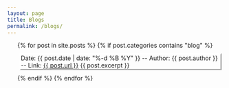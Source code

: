 ```yaml
---
layout: page
title: Blogs
permalink: /blogs/
---
```


<ul>
  {% for post in site.posts %}
    {% if post.categories contains "blog" %}
    <div style="margin: 10px 5px; border:white outset">
      <li style="list-style-type: none;">
        Date: {{ post.date | date: "%-d %B %Y" }} -- Author: {{ post.author }} -- Link: <a href="{{ post.url }}">{{ post.url }}</a>
        {{ post.excerpt }}
      </li>
      </div>
    {% endif %}
  {% endfor %}
</ul>


